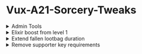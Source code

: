 # Vux-A21-Sorcery-Tweaks
<details>
	<summary>Admin Tools</summary>
	<ul>
		<li>Added elixirs that will boost Sorcery skills to 100 for testing</li>
		<li>Added a turn in quest for testing</li>
	</ul>
</details>
<details>
	<summary>Elixir boost from level 1</summary>
	<ul>
		<li>Elixirs should now add the damage and essence find bonuses prior to level 100</li>
	</ul>
</details>
<details>
	<summary>Extend fallen lootbag duration</summary>
	<ul>
		<li>Increased alive time of Sorcery loot containers to 40 minutes</li>
	</ul>
</details>
<details>
	<summary>Remove supporter key requirements</summary>
	<ul>
		<li>Removed the need to have the supporter key buff active for crafting certain items</li>
	</ul>
</details>